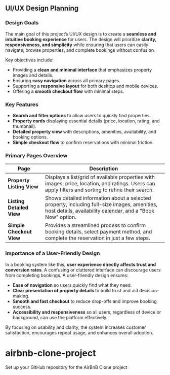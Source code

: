 ## UI/UX Design Planning

### Design Goals
The main goal of this project’s UI/UX design is to create a **seamless and intuitive booking experience** for users. The design will prioritize **clarity, responsiveness, and simplicity** while ensuring that users can easily navigate, browse properties, and complete bookings without confusion.  

Key objectives include:
- Providing a **clean and minimal interface** that emphasizes property images and details.  
- Ensuring **easy navigation** across all primary pages.  
- Supporting a **responsive layout** for both desktop and mobile devices.  
- Offering a **smooth checkout flow** with minimal steps.  

### Key Features
- **Search and filter options** to allow users to quickly find properties.  
- **Property cards** displaying essential details (price, location, rating, and thumbnail).  
- **Detailed property view** with descriptions, amenities, availability, and booking options.  
- **Simple checkout flow** to confirm reservations with minimal friction.  

### Primary Pages Overview

| Page                     | Description |
|--------------------------|-------------|
| **Property Listing View** | Displays a list/grid of available properties with images, price, location, and ratings. Users can apply filters and sorting to refine their search. |
| **Listing Detailed View** | Shows detailed information about a selected property, including full-size images, amenities, host details, availability calendar, and a "Book Now" option. |
| **Simple Checkout View** | Provides a streamlined process to confirm booking details, select payment method, and complete the reservation in just a few steps. |

### Importance of a User-Friendly Design
In a booking system like this, **user experience directly affects trust and conversion rates**. A confusing or cluttered interface can discourage users from completing bookings. A user-friendly design ensures:  
- **Ease of navigation** so users quickly find what they need.  
- **Clear presentation of property details** to build trust and aid decision-making.  
- **Smooth and fast checkout** to reduce drop-offs and improve booking success.  
- **Accessibility and responsiveness** so all users, regardless of device or background, can use the platform effectively.  

By focusing on usability and clarity, the system increases customer satisfaction, encourages repeat usage, and enhances overall adoption.
# airbnb-clone-project
Set up your GitHub repository for the AirBnB Clone project
